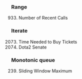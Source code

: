### Range
933. Number of Recent Calls


### Iterate
2073. Time Needed to Buy Tickets
649. Dota2 Senate


### Monotonic queue
239. Sliding Window Maximum